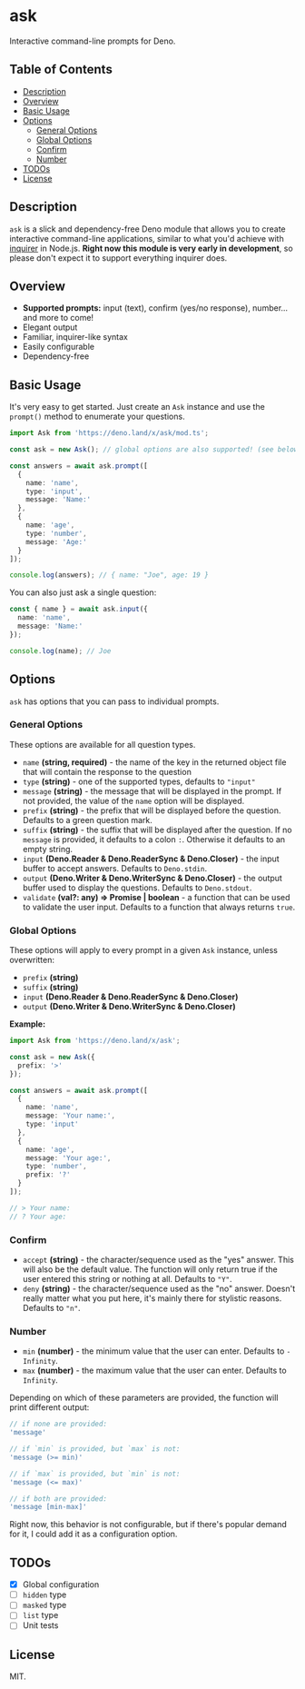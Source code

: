 # ask

Interactive command-line prompts for Deno.

## Table of Contents

- [Description](#description)
- [Overview](#overview)
- [Basic Usage](#basic-usage)
- [Options](#options)
  - [General Options](#general-options)
  - [Global Options](#global-options)
  - [Confirm](#confirm)
  - [Number](#number)
- [TODOs](#todos)
- [License](#license)

## Description

`ask` is a slick and dependency-free Deno module that allows you to create interactive command-line applications, similar to what you'd achieve with [inquirer](https://www.npmjs.com/package/inquirer) in Node.js. **Right now this module is very early in development**, so please don't expect it to support everything inquirer does.

## Overview

- **Supported prompts:** input (text), confirm (yes/no response), number... and more to come!
- Elegant output
- Familiar, inquirer-like syntax
- Easily configurable
- Dependency-free

## Basic Usage

It's very easy to get started. Just create an `Ask` instance and use the `prompt()` method to enumerate your questions.

```ts
import Ask from 'https://deno.land/x/ask/mod.ts';

const ask = new Ask(); // global options are also supported! (see below)

const answers = await ask.prompt([
  {
    name: 'name',
    type: 'input',
    message: 'Name:'
  },
  {
    name: 'age',
    type: 'number',
    message: 'Age:'
  }
]);

console.log(answers); // { name: "Joe", age: 19 }
```

You can also just ask a single question:

```ts
const { name } = await ask.input({
  name: 'name',
  message: 'Name:'
});

console.log(name); // Joe
```

## Options

`ask` has options that you can pass to individual prompts.

### General Options

These options are available for all question types.

- `name` **(string, required)** - the name of the key in the returned object file that will contain the response to the question
- `type` **(string)** - one of the supported types, defaults to `"input"`
- `message` **(string)** - the message that will be displayed in the prompt. If not provided, the value of the `name` option will be displayed.
- `prefix` **(string)** - the prefix that will be displayed before the question. Defaults to a green question mark.
- `suffix` **(string)** - the suffix that will be displayed after the question. If no `message` is provided, it defaults to a colon `:`. Otherwise it defaults to an empty string.
- `input` **(Deno.Reader & Deno.ReaderSync & Deno.Closer)** - the input buffer to accept answers. Defaults to `Deno.stdin`.
- `output` **(Deno.Writer & Deno.WriterSync & Deno.Closer)** - the output buffer used to display the questions. Defaults to `Deno.stdout`.
- `validate` **(val?: any) => Promise<boolean> | boolean** - a function that can be used to validate the user input. Defaults to a function that always returns `true`.

### Global Options

These options will apply to every prompt in a given `Ask` instance, unless overwritten:

- `prefix` **(string)**
- `suffix` **(string)**
- `input` **(Deno.Reader & Deno.ReaderSync & Deno.Closer)**
- `output` **(Deno.Writer & Deno.WriterSync & Deno.Closer)**

**Example:**

```ts
import Ask from 'https://deno.land/x/ask';

const ask = new Ask({
  prefix: '>'
});

const answers = await ask.prompt([
  {
    name: 'name',
    message: 'Your name:',
    type: 'input'
  },
  {
    name: 'age',
    message: 'Your age:',
    type: 'number',
    prefix: '?'
  }
]);

// > Your name:
// ? Your age:
```

### Confirm

- `accept` **(string)** - the character/sequence used as the "yes" answer. This will also be the default value. The function will only return true if the user entered this string or nothing at all. Defaults to `"Y"`.
- `deny` **(string)** - the character/sequence used as the "no" answer. Doesn't really matter what you put here, it's mainly there for stylistic reasons. Defaults to `"n"`.

### Number

- `min` **(number)** - the minimum value that the user can enter. Defaults to `-Infinity`.
- `max` **(number)** - the maximum value that the user can enter. Defaults to `Infinity`.

Depending on which of these parameters are provided, the function will print different output:

```js
// if none are provided:
'message'

// if `min` is provided, but `max` is not:
'message (>= min)'

// if `max` is provided, but `min` is not:
'message (<= max)'

// if both are provided:
'message [min-max]'
```

Right now, this behavior is not configurable, but if there's popular demand for it, I could add it as a configuration option.

## TODOs

- [x] Global configuration
- [ ] `hidden` type
- [ ] `masked` type
- [ ] `list` type
- [ ] Unit tests

## License

MIT.
